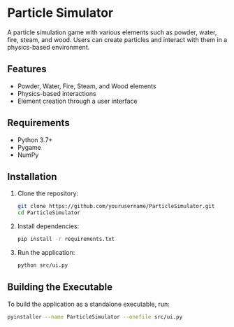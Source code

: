 # Particle Simulator   
    
A particle simulation game with various elements such as powder, water, fire, steam, and wood. Users can create particles and interact with them in a physics-based environment.                 
   
## Features                           
              
- Powder, Water, Fire, Steam, and Wood elements
- Physics-based interactions           
- Element creation through a user interface
    
## Requirements

- Python 3.7+
- Pygame
- NumPy

## Installation

1. Clone the repository:
    ```bash
    git clone https://github.com/yourusername/ParticleSimulator.git
    cd ParticleSimulator
    ```

2. Install dependencies:
    ```bash
    pip install -r requirements.txt
    ```

3. Run the application:
    ```bash
    python src/ui.py
    ```

## Building the Executable

To build the application as a standalone executable, run:
```bash
pyinstaller --name ParticleSimulator --onefile src/ui.py

